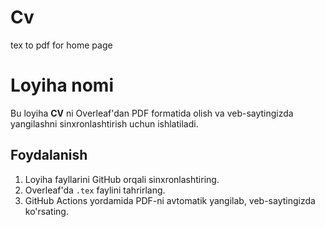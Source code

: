 # Cv
tex to pdf for home page
# Loyiha nomi

Bu loyiha **CV** ni Overleaf'dan PDF formatida olish va veb-saytingizda yangilashni sinxronlashtirish uchun ishlatiladi.

## Foydalanish

1. Loyiha fayllarini GitHub orqali sinxronlashtiring.
2. Overleaf'da `.tex` faylini tahrirlang.
3. GitHub Actions yordamida PDF-ni avtomatik yangilab, veb-saytingizda ko'rsating.
